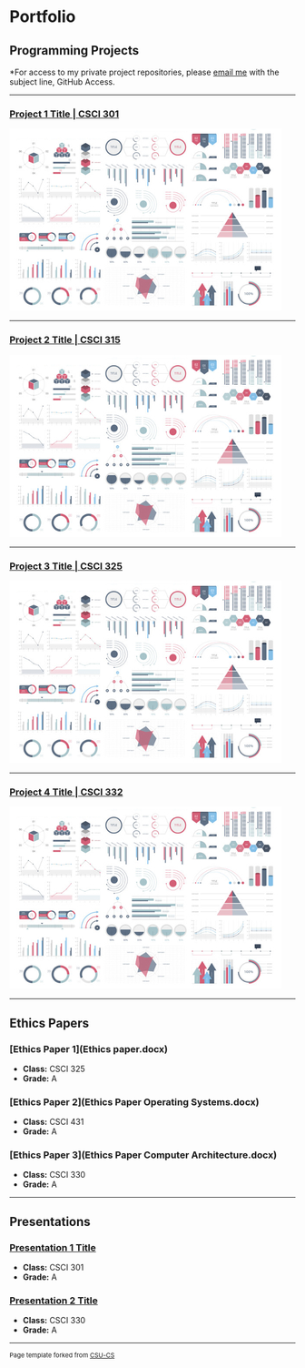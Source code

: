 Portfolio
=========

Programming Projects
--------------------

*For access to my private project repositories, please [email me](mailto:example@csustudent.net?subject=GitHub%20Access) with the subject line, GitHub Access.

---
### [Project 1 Title | CSCI 301](project1)

![Project 1 Thumbnail Name](images/dummy_thumbnail.jpg)

---
### [Project 2 Title | CSCI 315](project1)

![Project 2 Thumbnail Name](images/dummy_thumbnail.jpg)

---
### [Project 3 Title | CSCI 325](project1)

![Project 3 Thumbnail Name](images/dummy_thumbnail.jpg)

---
### [Project 4 Title | CSCI 332](project1)

![Project 4 Thumbnail Name](images/dummy_thumbnail.jpg)

---

Ethics Papers
-------------

### [Ethics Paper 1](Ethics paper.docx)

-   **Class:**  CSCI 325
-   **Grade:**  A

### [Ethics Paper 2](Ethics Paper Operating Systems.docx)

-   **Class:**  CSCI 431
-   **Grade:**  A

### [Ethics Paper 3](Ethics Paper Computer Architecture.docx)

-   **Class:** CSCI 330
-   **Grade:** A

---

Presentations
-------------

### [Presentation 1 Title](/pdf/Presentation1.pdf)

- **Class:** CSCI 301
- **Grade:** A


### [Presentation 2 Title](/pdf/Presentation2.pdf)

- **Class:** CSCI 330
- **Grade:** A

---

<p style="font-size:11px">Page template forked from <a href="https://github.com/csu-cs/csci-portfolio">CSU-CS</a></p>
<!-- Remove above link if you don't want to attributive -->
